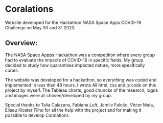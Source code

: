 # Coralations
Website developed for the Hackathon NASA Space Apps COVID-19 Challenge on May 30 and 31 2020. 
## Overview:
The NASA Space Appps Hackathon was a competition where every group had to evaluate the impacts of COVID-19 in specific fields. My group decided to study how quarantines impacted nature, more specifically corals.

The website was developed for a hackathon, so everything was coded and implemented in less than 48 hours.
I wrote All html, css and js code on this project by myself. The Tableau charts, good chuncks of the research, logos and images were all chosen/developed by my group.

Special thanks to Talia Calazans, Fabiana Luft, Jamile Falcão, Victor Maia, Eliseu Kloster Filho for all the help with the project and for making it possible to develop Coralations
